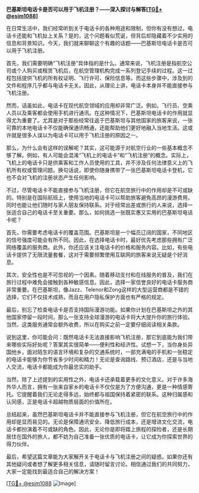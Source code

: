 **巴基斯坦电话卡是否可以用于飞机注册？——深入探讨与解答[[TG💪+ @esim1088](https://t.me/s/esim1088)]**

在日常生活中，我们经常听到关于电话卡的各种用途和限制，但你有没有想过，电话卡还能和飞机扯上关系？是的，这个问题看似荒诞，但背后却隐藏着不少实用的信息和背景知识。今天，我们就来聊聊这个有趣的话题——巴基斯坦电话卡是否可以用于飞机注册。

首先，我们需要明确“飞机注册”具体指的是什么。通常来说，飞机注册是指航空公司或个人购买或租赁飞机后，在航空管理机构完成一系列登记手续的过程。这一过程包括提供飞机的所有权证明、飞行许可、保险信息等。而这些步骤中，涉及到的文件和程序几乎都与电话卡无关。因此，从理论上讲，电话卡本身并不能直接参与飞机注册。

然而，话虽如此，电话卡在现代航空领域的应用却非常广泛。例如，飞行员、空乘人员以及乘客都会使用手机进行通讯。在这种情况下，巴基斯坦电话卡的作用就显得尤为重要了。尤其是对于那些经常往返于巴基斯坦与其他国家的旅客来说，一张可靠的本地电话卡不仅能确保通讯畅通，还能帮助他们更好地融入当地生活。这或许就是很多人误以为电话卡可以用于飞机注册的原因之一。

那么，为什么会有这样的误解呢？其实，这可能源于对航空行业的一些基本概念不够了解。例如，有人可能会混淆“飞机上的电话卡”和“飞机注册”的概念。实际上，飞机上的电话卡只是供乘客和工作人员使用的工具，并不涉及任何法律意义上的飞机所有权或管理问题。换句话说，即使你随身携带了一张巴基斯坦电话卡登机，它也不会对飞机的注册状态产生任何影响。

不过，尽管电话卡不能直接参与飞机注册，但它在航空旅行中的作用却是不可或缺的。特别是在国际航班上，使用当地的电话卡可以帮助旅客避免高昂的漫游费用，同时也能让他们随时与家人朋友保持联系。对于经常出差或旅行的人来说，选择一张适合自己的电话卡至关重要。那么，如何挑选一张既实惠又实用的巴基斯坦电话卡呢？

首先，你需要考虑电话卡的覆盖范围。巴基斯坦是一个幅员辽阔的国家，不同地区的信号强度可能会有所不同。因此，在选择电话卡时，最好优先考虑那些拥有广泛网络覆盖的服务商。此外，你还应该关注电话卡的价格和服务内容。比如，有些电话卡提供了无限流量套餐，这对于需要频繁使用互联网的旅客来说无疑是个好消息。

其次，安全性也是不可忽视的一个因素。随着移动支付和在线服务的普及，我们在旅行过程中难免会接触到各种敏感信息。因此，选择一家信誉良好的电话卡服务商非常重要。在巴基斯坦，像Jazz、Telenor和Zong这样的大型运营商都是不错的选择，它们不仅技术成熟，而且在用户隐私保护方面也有严格的规定。

最后，别忘了检查电话卡是否支持国际漫游功能。如果你计划在巴基斯坦之外的其他国家停留一段时间，那么一张支持全球漫游的电话卡将大大提升你的旅行体验。当然，这类服务通常会额外收费，所以在购买之前一定要仔细阅读相关条款。

说到这里，你可能会问：既然电话卡无法直接影响飞机注册，那它到底能为我们带来哪些实际好处呢？答案其实很简单——便利性和经济性。试想一下，当你身处异国他乡，面对陌生的语言环境和复杂的交通系统时，一部充满电的手机和一张稳定的电话卡能够为你节省多少时间和精力！无论是查询路线、预订酒店，还是与当地人交流，电话卡都能成为你最忠实的助手。

当然，除了上述提到的实用性之外，电话卡还承载着更多的文化意义。对于许多海外华人而言，拥有一张来自家乡的电话卡不仅仅是为了方便沟通，更是一种情感寄托。它提醒着我们无论走得多远，始终都与祖国保持着紧密的联系。这种归属感和认同感，正是电话卡超越物质层面的价值所在。

总结起来，虽然巴基斯坦电话卡并不能直接参与飞机注册，但它在航空旅行中的作用却是显而易见的。无论是保障通讯安全、降低旅行成本，还是增进文化交流，电话卡都扮演着不可或缺的角色。因此，无论你是即将踏上旅程的探险者，还是长期居住在国外的旅人，都不妨为自己准备一张优质的电话卡，让它成为你探索世界的得力伙伴。

最后，希望这篇文章能为大家解开关于电话卡与飞机注册之间的疑惑。如果你还有其他疑问或者想了解更多相关信息，请随时留言讨论。相信通过我们的共同努力，大家一定能找到最适合自己的解决方案！

[[TG💪+ @esim1088](https://t.me/s/esim1088) ![Image](https://i.postimg.cc/4NQfJmqS/Snipaste-2025-05-13-00-14-12.png)]